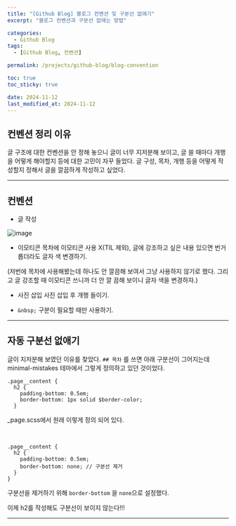 ```yaml
---
title: "[Github Blog] 블로그 컨벤션 및 구분선 없애기"
excerpt: "블로그 컨벤션과 구분선 없애는 방법"

categories:
  - Github Blog
tags:
  - [Github Blog, 컨벤션]

permalink: /projects/github-blog/blog-convention

toc: true
toc_sticky: true

date: 2024-11-12
last_modified_at: 2024-11-12
---
```


## 컨벤션 정리 이유
글 구조에 대한 컨벤션을 안 정해 놓으니 글이 너무 지저분해 보이고, 글 쓸 때마다 개행을 어떻게 해야할지 등에 대한 고민이 자꾸 들었다. 글 구성, 목차, 개행 등을 어떻게 작성할지 정해서 글을 깔끔하게 작성하고 싶었다.

---

## 컨벤션
- 글 작성

![image](https://github.com/user-attachments/assets/cdf2f200-7656-496f-838c-5a66ba34d4ad)

- 이모티콘 
목차에 이모티콘 사용 X(TIL 제외), 글에 강조하고 싶은 내용 있으면 번거롭더라도 글자 색 변경하기.

(저번에 목차에 사용해봤는데 하나도 안 깔끔해 보여서 그냥 사용하지 않기로 했다. 그리고 글 강조할 때 이모티콘 쓰니까 더 안 깔 끔해 보이니 글자 색을 변경하자.)

- 사진 삽입
사진 삽입 후 개행 들이기.

- ```&nbsp;```
구분이 필요할 때만 사용하기.

---

## 자동 구분선 없애기
글이 지저분해 보였던 이유를 찾았다. ```## 목차``` 를 쓰면 아래 구분선이 그어지는데 minimal-mistakes 테마에서 그렇게 정의하고 있던 것이었다. 

```
.page__content {
  h2 {
    padding-bottom: 0.5em;
    border-bottom: 1px solid $border-color;
  }
```

_page.scss에서 원래 이렇게 정의 되어 있다.

&nbsp;

```
.page__content {
  h2 {
    padding-bottom: 0.5em;
    border-bottom: none; // 구분선 제거
  }
}

```

구분선을 제거하기 위해 ```border-bottom``` 을 ```none```으로 설정했다.

이제 h2를 작성해도 구분선이 보이지 않는다!!! 

***
